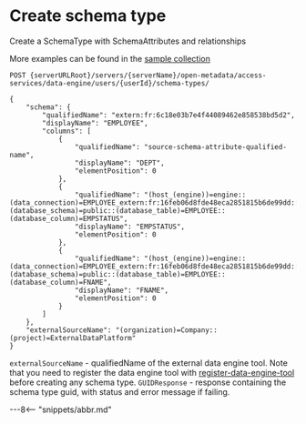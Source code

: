 <!-- SPDX-License-Identifier: CC-BY-4.0 -->
<!-- Copyright Contributors to the ODPi Egeria project. -->

# Create schema type

Create a SchemaType with SchemaAttributes and relationships

More examples can be found in the
[sample collection](../../../docs/samples/collections/DataEngine-process_endpoints.postman_collection.json)
```
POST {serverURLRoot}/servers/{serverName}/open-metadata/access-services/data-engine/users/{userId}/schema-types/

{
    "schema": {
        "qualifiedName": "extern:fr:6c18e03b7e4f44089462e858538bd5d2",
        "displayName": "EMPLOYEE",
        "columns": [
            {
                "qualifiedName": "source-schema-attribute-qualified-name",
                "displayName": "DEPT",
                "elementPosition": 0
            },
            {
                "qualifiedName": "(host_(engine))=engine::(data_connection)=EMPLOYEE_extern:fr:16feb06d8fde48eca2851815b6de99dd::(database_schema)=public::(database_table)=EMPLOYEE::(database_column)=EMPSTATUS",
                "displayName": "EMPSTATUS",
                "elementPosition": 0
            },
            {
                "qualifiedName": "(host_(engine))=engine::(data_connection)=EMPLOYEE_extern:fr:16feb06d8fde48eca2851815b6de99dd::(database_schema)=public::(database_table)=EMPLOYEE::(database_column)=FNAME",
                "displayName": "FNAME",
                "elementPosition": 0
            }
        ]
    },
    "externalSourceName": "(organization)=Company::(project)=ExternalDataPlatform"
}
```
`externalSourceName` - qualifiedName of the external data engine tool.
 Note that you need to register the data engine tool with [register-data-engine-tool](register-data-engine-tool.md) 
 before creating any schema type.
`GUIDResponse` - response containing the schema type guid, with status and error message if failing.


---8<-- "snippets/abbr.md"







